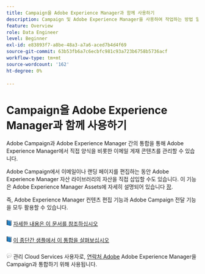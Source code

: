 ```yaml
---
title: Campaign을 Adobe Experience Manager과 함께 사용하기
description: Campaign 및 Adobe Experience Manager을 사용하여 작업하는 방법 알아보기
feature: Overview
role: Data Engineer
level: Beginner
exl-id: e83893f7-a8be-48a3-a7a6-aced7b4d4f69
source-git-commit: 63b53fb6a7c6ecbfc981c93a723b6758b5736acf
workflow-type: tm+mt
source-wordcount: '162'
ht-degree: 0%

---
```


# Campaign을 Adobe Experience Manager과 함께 사용하기

Adobe Campaign과 Adobe Experience Manager 간의 통합을 통해 Adobe Experience Manager에서 직접 양식을 비롯한 이메일 게재 콘텐츠를 관리할 수 있습니다.

Adobe Campaign에서 이메일이나 랜딩 페이지를 편집하는 동안 Adobe Experience Manager 자산 라이브러리의 자산을 직접 삽입할 수도 있습니다. 이 기능은 Adobe Experience Manager Assets에 자세히 설명되어 있습니다 [장](https://experienceleague.adobe.com/docs/experience-manager-cloud-service/assets/overview.html).

즉, Adobe Experience Manager 컨텐츠 편집 기능과 Adobe Campaign 전달 기능을 모두 활용할 수 있습니다.

![](../assets/do-not-localize/book.png) [자세한 내용은 이 문서를 참조하십시오](https://experienceleague.adobe.com/docs/experience-manager-65/administering/integration/campaignonpremise.html?lang=en#aem-and-adobe-campaign-integration-workflow)

![](../assets/do-not-localize/book.png) [이 종단간 샘플에서 이 통합을 살펴보십시오](https://experienceleague.adobe.com/docs/campaign-classic/using/integrating-with-adobe-experience-cloud/adobe-experience-manager/creating-an-experience-manager-newsletter.html?lang=en#integrating-with-adobe-experience-cloud)

![](../assets/do-not-localize/speech.png)  관리 Cloud Services 사용자로, [연락처 Adobe](../start/campaign-faq.md#support) Adobe Experience Manager을 Campaign과 통합하기 위해 사용됩니다.
